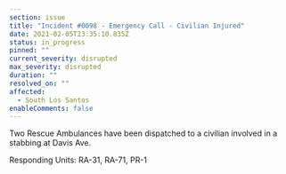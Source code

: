```yaml
---
section: issue
title: "Incident #0098 - Emergency Call - Civilian Injured"
date: 2021-02-05T23:35:10.835Z
status: in_progress
pinned: ""
current_severity: disrupted
max_severity: disrupted
duration: ""
resolved_on: ""
affected:
  - South Los Santos
enableComments: false
---
```

Two Rescue Ambulances have been dispatched to a civilian involved in a stabbing at Davis Ave.

Responding Units: RA-31, RA-71, PR-1